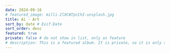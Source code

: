 ```yaml
---
date: 2024-09-16
# featured_image: milli-2l0CWTpcChI-unsplash.jpg
title: Ai - Art
sort_by: date # Exif.Date
sort_order: desc
featured: true
private: false # do not show in list, only as feature
# description: This is a featured album. It is private, so it is only shown on the homepage.
---
```

